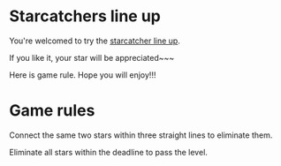 # Starcatchers line up 



You're welcomed to try the [starcatcher line up](https://Jinn-eth.github.io/Starcatchers-lineup/).

If you like it, your star will be appreciated~~~

Here is game rule. Hope you will enjoy!!!

# Game rules

Connect the same two stars within three straight lines to eliminate them.

Eliminate all stars within the deadline to pass the level.


